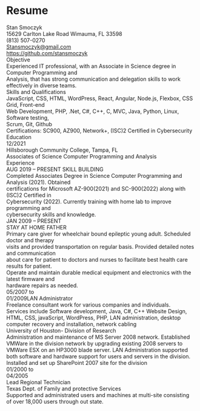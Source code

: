 # Resume
Stan Smoczyk  
15629 Carlton Lake Road Wimauma, FL 33598  
(813) 507-0270  
Stansmoczyk@gmail.com  
https://github.com/stansmoczyk  
Objective  
Experienced IT professional, with an Associate in Science degree in Computer Programming and  
Analysis, that has strong communication and delegation skills to work effectively in diverse teams.  
Skills and Qualifications   
JavaScript, CSS, HTML, WordPress, React, Angular, Node.js, Flexbox, CSS Grid, Front-end  
Web Development, PHP, .Net, C#, C++, C, MVC, Java, Python, Linux, Software testing,  
Scrum, Git, Github  
Certifications: SC900, AZ900, Network+, (ISC)2 Certified in Cybersecurity  
Education  
12/2021  
Hillsborough Community College, Tampa, FL  
Associates of Science Computer Programming and Analysis  
Experience  
AUG 2019 – PRESENT
SKILL BUILDING  
Completed Associates Degree in Science Computer Programming and Analysis (2021). Obtained  
certifications for Microsoft AZ-900(2021) and SC-900(2022) along with (ISC)2 Certified in  
Cybersecurity (2022). Currently training with home lab to improve programming and  
cybersecurity skills and knowledge.  
JAN 2009 – PRESENT  
STAY AT HOME FATHER  
Primary care giver for wheelchair bound epileptic young adult. Scheduled doctor and therapy  
visits and provided transportation on regular basis. Provided detailed notes and communication  
about care for patient to doctors and nurses to facilitate best health care results for patient.  
Operate and maintain durable medical equipment and electronics with the latest firmware and  
hardware repairs as needed.  
05/2007 to  
01/2009LAN Administrator  
Freelance consultant work for various companies and individuals.  
Services include Software development, Java, C#, C++ Website Design,  
HTML, CSS, javaScript, WordPress, PHP, LAN administration, desktop  
computer recovery and installation, network cabling  
University of Houston- Division of Research  
Administration and maintenance of MS Server 2008 network. Established  
VMWare in the division network by upgrading existing 2008 servers to  
VMWare ESX on an HP3000 blade server. LAN Administration supported  
both software and hardware support for users and servers in the division.  
Installed and set up SharePoint 2007 site for the division  
01/2000 to  
04/2005  
Lead Regional Technician  
Texas Dept. of Family and protective Services  
Supported and administrated users and machines at multi-site consisting  
of over 18,000 users through out state.  
